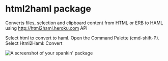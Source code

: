 # html2haml package

Converts files, selection and clipboard content from HTML or ERB to HAML using http://html2haml.heroku.com API

Select html to convert to haml. Open the Command Palette (cmd-shift-P). Select Html2Haml: Convert

![A screenshot of your spankin' package](https://f.cloud.github.com/assets/69169/2290250/c35d867a-a017-11e3-86be-cd7c5bf3ff9b.gif)
